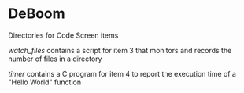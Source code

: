 # DeBoom

Directories for Code Screen items

*watch_files* contains a script for item 3 that monitors and records the number of files in a directory

*timer* contains a C program for item 4 to report the execution time of a "Hello World" function

